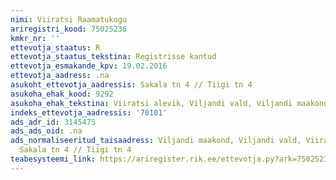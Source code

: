 ```yaml
---
nimi: Viiratsi Raamatukogu
ariregistri_kood: 75025236
kmkr_nr: ''
ettevotja_staatus: R
ettevotja_staatus_tekstina: Registrisse kantud
ettevotja_esmakande_kpv: 19.02.2016
ettevotja_aadress: .na
asukoht_ettevotja_aadressis: Sakala tn 4 // Tiigi tn 4
asukoha_ehak_kood: 9292
asukoha_ehak_tekstina: Viiratsi alevik, Viljandi vald, Viljandi maakond
indeks_ettevotja_aadressis: '70101'
ads_adr_id: 3145475
ads_ads_oid: .na
ads_normaliseeritud_taisaadress: Viljandi maakond, Viljandi vald, Viiratsi alevik,
  Sakala tn 4 // Tiigi tn 4
teabesysteemi_link: https://ariregister.rik.ee/ettevotja.py?ark=75025236&ref=rekvisiidid
---
```

